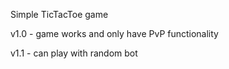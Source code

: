 Simple TicTacToe game 

v1.0 - game works and only have PvP functionality

v1.1 - can play with random bot
